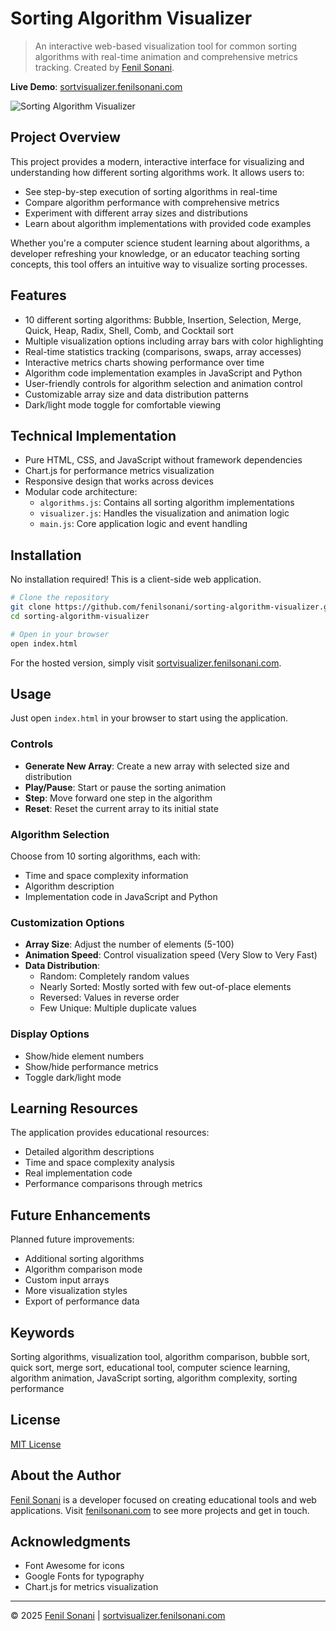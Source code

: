 # Sorting Algorithm Visualizer

> An interactive web-based visualization tool for common sorting algorithms with real-time animation and comprehensive metrics tracking. Created by [Fenil Sonani](https://fenilsonani.com).

**Live Demo**: [sortvisualizer.fenilsonani.com](https://sortvisualizer.fenilsonani.com)

![Sorting Algorithm Visualizer](https://via.placeholder.com/800x400?text=Sorting+Algorithm+Visualizer)

## Project Overview

This project provides a modern, interactive interface for visualizing and understanding how different sorting algorithms work. It allows users to:

- See step-by-step execution of sorting algorithms in real-time
- Compare algorithm performance with comprehensive metrics
- Experiment with different array sizes and distributions
- Learn about algorithm implementations with provided code examples

Whether you're a computer science student learning about algorithms, a developer refreshing your knowledge, or an educator teaching sorting concepts, this tool offers an intuitive way to visualize sorting processes.

## Features

- 10 different sorting algorithms: Bubble, Insertion, Selection, Merge, Quick, Heap, Radix, Shell, Comb, and Cocktail sort
- Multiple visualization options including array bars with color highlighting
- Real-time statistics tracking (comparisons, swaps, array accesses)
- Interactive metrics charts showing performance over time
- Algorithm code implementation examples in JavaScript and Python
- User-friendly controls for algorithm selection and animation control
- Customizable array size and data distribution patterns
- Dark/light mode toggle for comfortable viewing

## Technical Implementation

- Pure HTML, CSS, and JavaScript without framework dependencies
- Chart.js for performance metrics visualization
- Responsive design that works across devices
- Modular code architecture:
  - `algorithms.js`: Contains all sorting algorithm implementations
  - `visualizer.js`: Handles the visualization and animation logic
  - `main.js`: Core application logic and event handling

## Installation

No installation required! This is a client-side web application.

```bash
# Clone the repository
git clone https://github.com/fenilsonani/sorting-algorithm-visualizer.git
cd sorting-algorithm-visualizer

# Open in your browser
open index.html
```

For the hosted version, simply visit [sortvisualizer.fenilsonani.com](https://sortvisualizer.fenilsonani.com).

## Usage

Just open `index.html` in your browser to start using the application.

### Controls

- **Generate New Array**: Create a new array with selected size and distribution
- **Play/Pause**: Start or pause the sorting animation
- **Step**: Move forward one step in the algorithm
- **Reset**: Reset the current array to its initial state

### Algorithm Selection

Choose from 10 sorting algorithms, each with:
- Time and space complexity information
- Algorithm description
- Implementation code in JavaScript and Python

### Customization Options

- **Array Size**: Adjust the number of elements (5-100)
- **Animation Speed**: Control visualization speed (Very Slow to Very Fast)
- **Data Distribution**:
  - Random: Completely random values
  - Nearly Sorted: Mostly sorted with few out-of-place elements
  - Reversed: Values in reverse order
  - Few Unique: Multiple duplicate values

### Display Options

- Show/hide element numbers
- Show/hide performance metrics
- Toggle dark/light mode

## Learning Resources

The application provides educational resources:
- Detailed algorithm descriptions
- Time and space complexity analysis
- Real implementation code
- Performance comparisons through metrics

## Future Enhancements

Planned future improvements:
- Additional sorting algorithms
- Algorithm comparison mode
- Custom input arrays
- More visualization styles
- Export of performance data

## Keywords

Sorting algorithms, visualization tool, algorithm comparison, bubble sort, quick sort, merge sort, educational tool, computer science learning, algorithm animation, JavaScript sorting, algorithm complexity, sorting performance

## License

[MIT License](LICENSE)

## About the Author

[Fenil Sonani](https://fenilsonani.com) is a developer focused on creating educational tools and web applications. Visit [fenilsonani.com](https://fenilsonani.com) to see more projects and get in touch.

## Acknowledgments

- Font Awesome for icons
- Google Fonts for typography
- Chart.js for metrics visualization

---

© 2025 [Fenil Sonani](https://fenilsonani.com) | [sortvisualizer.fenilsonani.com](https://sortvisualizer.fenilsonani.com) 